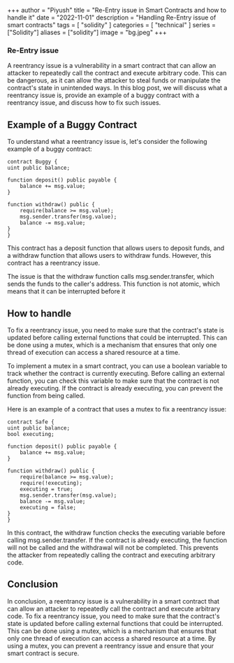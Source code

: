 +++
author = "Piyush"
title = "Re-Entry issue in Smart Contracts and how to handle it"
date = "2022-11-01"
description = "Handling Re-Entry issue of smart contracts"
tags = [
    "solidity"
]
categories = [
    "technical"
]
series = ["Solidity"]
aliases = ["solidity"]
image = "bg.jpeg"
+++

### Re-Entry issue
A reentrancy issue is a vulnerability in a smart contract that can allow an attacker to repeatedly call the contract and execute arbitrary code. This can be dangerous, as it can allow the attacker to steal funds or manipulate the contract's state in unintended ways. In this blog post, we will discuss what a reentrancy issue is, provide an example of a buggy contract with a reentrancy issue, and discuss how to fix such issues.

## Example of a Buggy Contract

To understand what a reentrancy issue is, let's consider the following example of a buggy contract:

	contract Buggy {
	uint public balance;

	function deposit() public payable {
		balance += msg.value;
	}

	function withdraw() public {
		require(balance >= msg.value);
		msg.sender.transfer(msg.value);
		balance -= msg.value;
	}
	}

This contract has a deposit function that allows users to deposit funds, and a withdraw function that allows users to withdraw funds. However, this contract has a reentrancy issue.

The issue is that the withdraw function calls msg.sender.transfer, which sends the funds to the caller's address. This function is not atomic, which means that it can be interrupted before it

## How to handle 

To fix a reentrancy issue, you need to make sure that the contract's state is updated before calling external functions that could be interrupted. This can be done using a mutex, which is a mechanism that ensures that only one thread of execution can access a shared resource at a time.

To implement a mutex in a smart contract, you can use a boolean variable to track whether the contract is currently executing. Before calling an external function, you can check this variable to make sure that the contract is not already executing. If the contract is already executing, you can prevent the function from being called.

Here is an example of a contract that uses a mutex to fix a reentrancy issue:

	contract Safe {
	uint public balance;
	bool executing;

	function deposit() public payable {
		balance += msg.value;
	}

	function withdraw() public {
		require(balance >= msg.value);
		require(!executing);
		executing = true;
		msg.sender.transfer(msg.value);
		balance -= msg.value;
		executing = false;
	}
	}

In this contract, the withdraw function checks the executing variable before calling msg.sender.transfer. If the contract is already executing, the function will not be called and the withdrawal will not be completed. This prevents the attacker from repeatedly calling the contract and executing arbitrary code.

## Conclusion 

In conclusion, a reentrancy issue is a vulnerability in a smart contract that can allow an attacker to repeatedly call the contract and execute arbitrary code. To fix a reentrancy issue, you need to make sure that the contract's state is updated before calling external functions that could be interrupted. This can be done using a mutex, which is a mechanism that ensures that only one thread of execution can access a shared resource at a time. By using a mutex, you can prevent a reentrancy issue and ensure that your smart contract is secure.